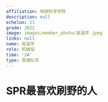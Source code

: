 ```yaml
---
affiliation: 地球科学学院
description: null
echelon: 23
grade: 2022
image: images/member_photo/高涵宇.jpeg
links: null
name: 高涵宇
role: 机械组
time: '24'
type: 普通队员
---
```

# SPR最喜欢刷野的人
